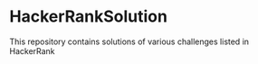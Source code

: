 # HackerRankSolution
This repository contains solutions of various challenges listed in HackerRank 
